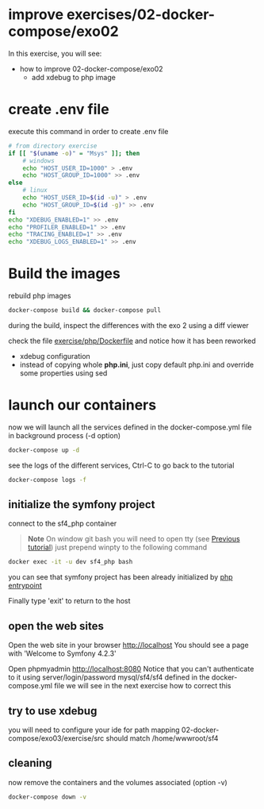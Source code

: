 # improve exercises/02-docker-compose/exo02
  
In this exercise, you will see:
* how to improve 02-docker-compose/exo02 
  * add xdebug to php image

# create .env file
execute this command in order to create .env file
```bash
# from directory exercise
if [[ "$(uname -o)" = "Msys" ]]; then
    # windows
    echo "HOST_USER_ID=1000" > .env
    echo "HOST_GROUP_ID=1000" >> .env
else
    # linux
    echo "HOST_USER_ID=$(id -u)" > .env
    echo "HOST_GROUP_ID=$(id -g)" >> .env
fi
echo "XDEBUG_ENABLED=1" >> .env
echo "PROFILER_ENABLED=1" >> .env
echo "TRACING_ENABLED=1" >> .env
echo "XDEBUG_LOGS_ENABLED=1" >> .env
```

# Build the images
rebuild php images

```bash
docker-compose build && docker-compose pull
```

during the build, inspect the differences with the exo 2 using a diff viewer

check the file [exercise/php/Dockerfile](exercise/php/Dockerfile)
and notice how it has been reworked
 * xdebug configuration
 * instead of copying whole **php.ini**, just copy default php.ini and override some properties using sed 

# launch our containers
now we will launch all the services defined in the docker-compose.yml file in background process (-d option)
```bash 
docker-compose up -d
```

see the logs of the different services, Ctrl-C to go back to the tutorial
```bash
docker-compose logs -f
```

## initialize the symfony project
connect to the sf4_php container
> **Note**
> On window git bash you will need to open tty (see [Previous tutorial](../../01-docker/Readme.md))
> just prepend winpty to the following command

```bash
docker exec -it -u dev sf4_php bash
```

you can see that symfony project has been already initialized by [php entrypoint](exercise/php/entrypoint.sh)

Finally type 'exit' to return to the host

## open the web sites
Open the web site in your browser [http://localhost](http://localhost)
You should see a page with 'Welcome to Symfony 4.2.3'

Open phpmyadmin [http://localhost:8080](http://localhost:8080)
Notice that you can't authenticate to it using server/login/password mysql/sf4/sf4
defined in the docker-compose.yml file
we will see in the next exercise how to correct this 

## try to use xdebug
you will need to configure your ide for path mapping
02-docker-compose/exo03/exercise/src should match /home/wwwroot/sf4

## cleaning
now remove the containers and the volumes associated (option -v)
```bash
docker-compose down -v
```